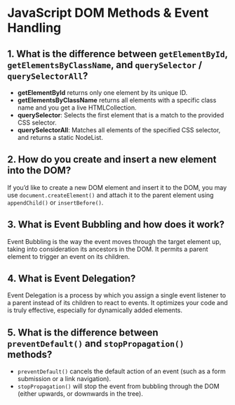 # JavaScript DOM Methods & Event Handling

## 1. What is the difference between `getElementById`, `getElementsByClassName`, and `querySelector` / `querySelectorAll`?

- **getElementById** returns only one element by its unique ID.
- **getElementsByClassName** returns all elements with a specific class name and you get a live HTMLCollection.
- **querySelector**: Selects the first element that is a match to the provided CSS selector.
- **querySelectorAll**: Matches all elements of the specified CSS selector, and returns a static NodeList.

## 2. How do you create and insert a new element into the DOM?

If you’d like to create a new DOM element and insert it to the DOM, you may use `document.createElement()` and attach it to the parent element using `appendChild()` or `insertBefore()`.

## 3. What is Event Bubbling and how does it work?

Event Bubbling is the way the event moves through the target element up, taking into consideration its ancestors in the DOM. It permits a parent element to trigger an event on its children.

## 4. What is Event Delegation?

Event Delegation is a process by which you assign a single event listener to a parent instead of its children to react to events. It optimizes your code and is truly effective, especially for dynamically added elements.

## 5. What is the difference between `preventDefault()` and `stopPropagation()` methods?

- `preventDefault()` cancels the default action of an event (such as a form submission or a link navigation).
- `stopPropagation()` will stop the event from bubbling through the DOM (either upwards, or downwards in the tree).
